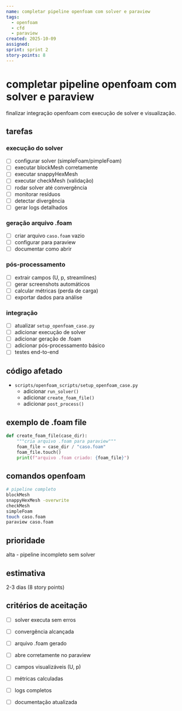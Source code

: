 ```yaml
---
name: completar pipeline openfoam com solver e paraview
tags:
  - openfoam
  - cfd
  - paraview
created: 2025-10-09
assigned: 
sprint: sprint 2
story-points: 8
---
```


# completar pipeline openfoam com solver e paraview

finalizar integração openfoam com execução de solver e visualização.

## tarefas

### execução do solver
- [ ] configurar solver (simpleFoam/pimpleFoam)
- [ ] executar blockMesh corretamente
- [ ] executar snappyHexMesh
- [ ] executar checkMesh (validação)
- [ ] rodar solver até convergência
- [ ] monitorar resíduos
- [ ] detectar divergência
- [ ] gerar logs detalhados

### geração arquivo .foam
- [ ] criar arquivo `caso.foam` vazio
- [ ] configurar para paraview
- [ ] documentar como abrir

### pós-processamento
- [ ] extrair campos (U, p, streamlines)
- [ ] gerar screenshots automáticos
- [ ] calcular métricas (perda de carga)
- [ ] exportar dados para análise

### integração
- [ ] atualizar `setup_openfoam_case.py`
- [ ] adicionar execução de solver
- [ ] adicionar geração de .foam
- [ ] adicionar pós-processamento básico
- [ ] testes end-to-end

## código afetado
- `scripts/openfoam_scripts/setup_openfoam_case.py`
  - adicionar `run_solver()`
  - adicionar `create_foam_file()`
  - adicionar `post_process()`

## exemplo de .foam file

```python
def create_foam_file(case_dir):
    """cria arquivo .foam para paraview"""
    foam_file = case_dir / "caso.foam"
    foam_file.touch()
    print(f"arquivo .foam criado: {foam_file}")
```

## comandos openfoam

```bash
# pipeline completo
blockMesh
snappyHexMesh -overwrite
checkMesh
simpleFoam
touch caso.foam
paraview caso.foam
```

## prioridade
alta - pipeline incompleto sem solver

## estimativa
2-3 dias (8 story points)

## critérios de aceitação
- [ ] solver executa sem erros
- [ ] convergência alcançada
- [ ] arquivo .foam gerado
- [ ] abre corretamente no paraview
- [ ] campos visualizáveis (U, p)
- [ ] métricas calculadas
- [ ] logs completos
- [ ] documentação atualizada

